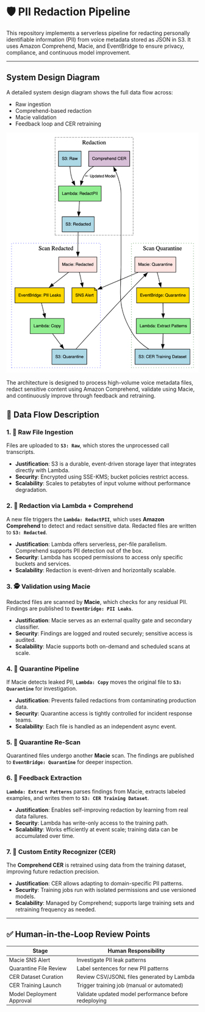 # 🛡️ PII Redaction Pipeline

This repository implements a serverless pipeline for redacting personally identifiable information (PII) from voice metadata stored as JSON in S3. It uses Amazon Comprehend, Macie, and EventBridge to ensure privacy, compliance, and continuous model improvement.

---

## System Design Diagram

A detailed system design diagram shows the full data flow across:

- Raw ingestion
- Comprehend-based redaction
- Macie validation
- Feedback loop and CER retraining

<p align="center">
  <img src="./system_design.png" alt="PII Redaction Pipeline" width="700"/>
</p>

The architecture is designed to process high-volume voice metadata files, redact sensitive content using Amazon Comprehend, validate using Macie, and continuously improve through feedback and retraining.

## 🔄 Data Flow Description

### 1. 📨 Raw File Ingestion

Files are uploaded to **`S3: Raw`**, which stores the unprocessed call transcripts.

- **Justification**: S3 is a durable, event-driven storage layer that integrates directly with Lambda.
- **Security**: Encrypted using SSE-KMS; bucket policies restrict access.
- **Scalability**: Scales to petabytes of input volume without performance degradation.


### 2. 🧼 Redaction via Lambda + Comprehend

A new file triggers the **`Lambda: RedactPII`**, which uses **Amazon Comprehend** to detect and redact sensitive data. Redacted files are written to **`S3: Redacted`**.

- **Justification**: Lambda offers serverless, per-file parallelism. Comprehend supports PII detection out of the box.
- **Security**: Lambda has scoped permissions to access only specific buckets and services.
- **Scalability**: Redaction is event-driven and horizontally scalable.

### 3. 🕵️ Validation using Macie

Redacted files are scanned by **Macie**, which checks for any residual PII. Findings are published to **`EventBridge: PII Leaks`**.

- **Justification**: Macie serves as an external quality gate and secondary classifier.
- **Security**: Findings are logged and routed securely; sensitive access is audited.
- **Scalability**: Macie supports both on-demand and scheduled scans at scale.

### 4. 🚨 Quarantine Pipeline

If Macie detects leaked PII, **`Lambda: Copy`** moves the original file to **`S3: Quarantine`** for investigation.

- **Justification**: Prevents failed redactions from contaminating production data.
- **Security**: Quarantine access is tightly controlled for incident response teams.
- **Scalability**: Each file is handled as an independent async event.

### 5. 🧪 Quarantine Re-Scan

Quarantined files undergo another **Macie** scan. The findings are published to **`EventBridge: Quarantine`** for deeper inspection.

### 6. 🔁 Feedback Extraction

**`Lambda: Extract Patterns`** parses findings from Macie, extracts labeled examples, and writes them to **`S3: CER Training Dataset`**.

- **Justification**: Enables self-improving redaction by learning from real data failures.
- **Security**: Lambda has write-only access to the training path.
- **Scalability**: Works efficiently at event scale; training data can be accumulated over time.

### 7. 🧠 Custom Entity Recognizer (CER)

The **Comprehend CER** is retrained using data from the training dataset, improving future redaction precision.

- **Justification**: CER allows adapting to domain-specific PII patterns.
- **Security**: Training jobs run with isolated permissions and use versioned models.
- **Scalability**: Managed by Comprehend; supports large training sets and retraining frequency as needed.

---

## ✅ Human-in-the-Loop Review Points

| Stage                     | Human Responsibility                                  |
| ------------------------- | ----------------------------------------------------- |
| Macie SNS Alert           | Investigate PII leak patterns                         |
| Quarantine File Review    | Label sentences for new PII patterns                  |
| CER Dataset Curation      | Review CSV/JSONL files generated by Lambda            |
| CER Training Launch       | Trigger training job (manual or automated)            |
| Model Deployment Approval | Validate updated model performance before redeploying |

